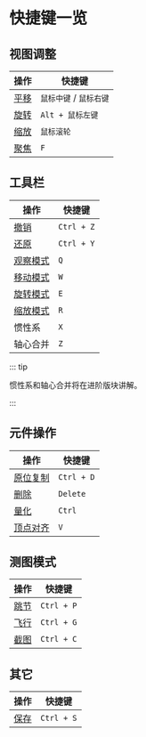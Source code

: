 # 快捷键一览

## 视图调整

| 操作                                       | 快捷键                  |
| ------------------------------------------ | ----------------------- |
| [平移](/start/basic-operation.md#平移视图) | `鼠标中键` / `鼠标右键` |
| [旋转](/start/basic-operation.md#旋转视图) | `Alt + 鼠标左键`        |
| [缩放](/start/basic-operation.md#缩放视图) | `鼠标滚轮`              |
| [聚焦](/start/basic-operation.md#聚焦)     | `F`                     |

## 工具栏

| 操作                                           | 快捷键     |
| ---------------------------------------------- | ---------- |
| [撤销](/start/basic-operation.md#撤销与还原)   | `Ctrl + Z` |
| [还原](/start/basic-operation.md#撤销与还原)   | `Ctrl + Y` |
| [观察模式](/start/basic-operation.md#观察模式) | `Q`        |
| [移动模式](/start/basic-operation.md#移动模式) | `W`        |
| [旋转模式](/start/basic-operation.md#旋转模式) | `E`        |
| [缩放模式](/start/basic-operation.md#缩放模式) | `R`        |
| 惯性系                                         | `X`        |
| 轴心合并                                       | `Z`        |

::: tip

惯性系和轴心合并将在进阶版块讲解。

:::

## 元件操作

| 操作                                           | 快捷键     |
| ---------------------------------------------- | ---------- |
| [原位复制](/start/basic-operation.md#复制元件) | `Ctrl + D` |
| [删除](/start/basic-operation.md#删除元件)     | `Delete`   |
| [量化](/start/basic-operation.md#量化)         | `Ctrl`     |
| [顶点对齐](/start/alignment.md#顶点对齐)       | `V`        |

## 测图模式

| 操作                                   | 快捷键     |
| -------------------------------------- | ---------- |
| [跳节](/start/basic-operation.md#跳节) | `Ctrl + P` |
| [飞行](/start/basic-operation.md#飞行) | `Ctrl + G` |
| [截图](/start/basic-operation.md#截图) | `Ctrl + C` |

## 其它

| 操作                                   | 快捷键     |
| -------------------------------------- | ---------- |
| [保存](/start/basic-operation.md#保存) | `Ctrl + S` |
